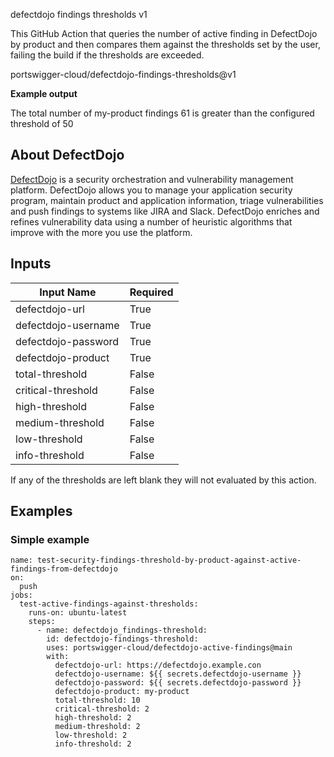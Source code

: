  defectdojo findings thresholds v1

This GitHub Action that queries the number of active finding in DefectDojo by product and then compares them against the thresholds set by the user, failing the build if the thresholds are exceeded.

portswigger-cloud/defectdojo-findings-thresholds@v1

__Example output__

The total number of my-product findings 61 is greater than the configured threshold of 50

## About DefectDojo

[DefectDojo](https://github.com/DefectDojo/django-DefectDojo) is a security orchestration and vulnerability management platform. DefectDojo allows you to manage your application security program, maintain product and application information, triage vulnerabilities and push findings to systems like JIRA and Slack. DefectDojo enriches and refines vulnerability data using a number of heuristic algorithms that improve with the more you use the platform.

## Inputs

| Input Name                   | Required |
| ---------------------------- | -------- | 
| defectdojo-url               | True     |
| defectdojo-username          | True     |
| defectdojo-password          | True     |
| defectdojo-product           | True     |
| total-threshold              | False    |
| critical-threshold           | False    |
| high-threshold               | False    |
| medium-threshold             | False    |
| low-threshold                | False    |
| info-threshold               | False    |

If any of the thresholds are left blank they will not evaluated by this action.

## Examples

### Simple example

```
name: test-security-findings-threshold-by-product-against-active-findings-from-defectdojo
on:
  push
jobs:
  test-active-findings-against-thresholds:
    runs-on: ubuntu-latest
    steps:
      - name: defectdojo_findings-threshold:
        id: defectdojo-findings-threshold:
        uses: portswigger-cloud/defectdojo-active-findings@main
        with:
          defectdojo-url: https://defectdojo.example.con
          defectdojo-username: ${{ secrets.defectdojo-username }}
          defectdojo-password: ${{ secrets.defectdojo-password }}
          defectdojo-product: my-product
          total-threshold: 10
          critical-threshold: 2 
          high-threshold: 2
          medium-threshold: 2
          low-threshold: 2
          info-threshold: 2
```